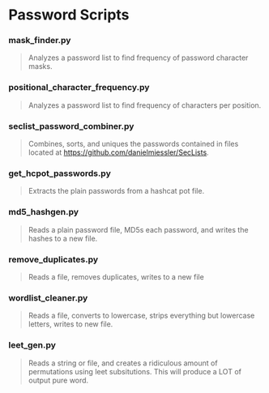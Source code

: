# Password Scripts

### mask_finder.py
> Analyzes a password list to find frequency of password character masks.

### positional_character_frequency.py
> Analyzes a password list to find frequency of characters per position.

### seclist_password_combiner.py
> Combines, sorts, and uniques the passwords contained in files located at https://github.com/danielmiessler/SecLists.

### get_hcpot_passwords.py
> Extracts the plain passwords from a hashcat pot file.

### md5_hashgen.py
> Reads a plain password file, MD5s each password, and writes the hashes to a new file.

### remove_duplicates.py
> Reads a file, removes duplicates, writes to a new file

### wordlist_cleaner.py
> Reads a file, converts to lowercase, strips everything but lowercase letters, writes to new file.

### leet_gen.py
> Reads a string or file, and creates a ridiculous amount of permutations using leet subsitutions. This will produce a LOT of output pure word.
